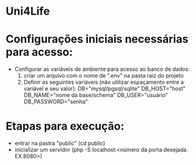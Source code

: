 # Uni4Life

# Configurações iniciais necessárias para acesso:
- Configurar as variáveis de ambiente para acesso ao banco de dados:
  1. criar um arquivo com o nome de ".env" na pasta raiz do projeto
  2. Definir as seguintes variáveis (não utilizar espaçamento entre a variável e seu valor): DB="mysql/pgsql/sqlite" DB_HOST="host" DB_NAME="nome da base/schema" DB_USER="usuário" DB_PASSWORD="senha"
     
# Etapas para execução:
- entrar na pastra "public" (cd public)
- inicializar um servidor (php -S localhost:<número da porta desejada. EX:8080>)
